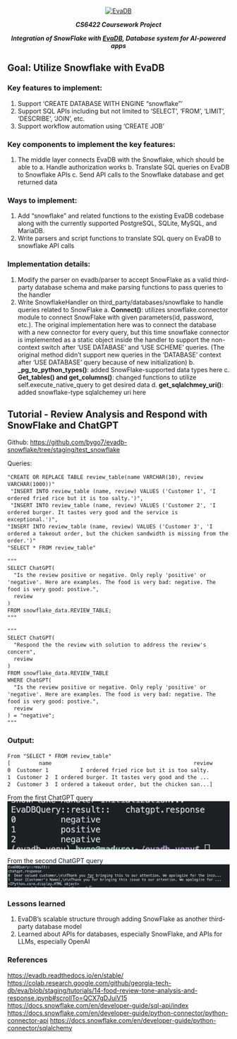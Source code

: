 <p align="center">
  <a href="https://evadb.readthedocs.io">
    <img src="https://raw.githubusercontent.com/georgia-tech-db/evadb/master/docs/images/evadb/evadb-full-logo.svg" width="40%" alt="EvaDB">
  </a>
</p>

<p align="center"><i><b>CS6422 Coursework Project</b></i></p>
<p align="center"><i><b>Integration of SnowFlake with  <a href="https://github.com/georgia-tech-db/evadb">EvaDB</a>, Database system for AI-powered apps</b></i></p>


## Goal: Utilize Snowflake with EvaDB

### Key features to implement:
1.	Support ‘CREATE DATABASE WITH ENGINE  “snowflake”’
2.	Support SQL APIs including but not limited to ‘SELECT’, ‘FROM’, ‘LIMIT’, ‘DESCRIBE’, ‘JOIN’, etc.
3.	Support workflow automation using ‘CREATE JOB’

### Key components to implement the key features:
1.	The middle layer connects EvaDB with the Snowflake, which should be able to
a.	Handle authorization works
b.	Translate SQL queries on EvaDB to Snowflake APIs
c.	Send API calls to the Snowflake database and get returned data

### Ways to implement:
1.	Add “snowflake” and related functions to the existing EvaDB codebase along with the currently supported PostgreSQL, SQLite, MySQL, and MariaDB.
2.	Write parsers and script functions to translate SQL query on EvaDB to snowflake API calls

### Implementation details:
1.	Modify the parser on evadb/parser to accept SnowFlake as a valid third-party database schema and make parsing functions to pass queries to the handler
2.	Write SnowflakeHandler on third_party/databases/snowflake to handle queries related to SnowFlake
    a.	<b>Connect()</b>: utilizes snowflake.connector module to connect SnowFlake with given parameters(id, password, etc.). The original implementation here was to connect the database with a new connector for every query, but this time snowflake connector is implemented as a static object inside the handler to support the non-context switch after ‘USE DATABASE’ and ‘USE SCHEME’ queries. (The original method didn’t support new queries in the ‘DATABASE’ context after ‘USE DATABASE’ query because of new initialization)
    b.	<b>_pg_to_python_types()</b>: added SnowFlake-supported data types here
    c.	<b>Get_tables() and get_columns()</b>: changed functions to utilize self.execute_native_query to get desired data
    d.	<b>get_sqlalchmey_uri()</b>: added snowflake-type sqlalchemey uri here

## Tutorial - Review Analysis and Respond with SnowFlake and ChatGPT
Github: https://github.com/bygo7/evadb-snowflake/tree/staging/test_snowflake

Queries:
```
"CREATE OR REPLACE TABLE review_table(name VARCHAR(10), review VARCHAR(1000))"
 "INSERT INTO review_table (name, review) VALUES ('Customer 1', 'I ordered fried rice but it is too salty.')",
 "INSERT INTO review_table (name, review) VALUES ('Customer 2', 'I ordered burger. It tastes very good and the service is exceptional.')",
"INSERT INTO review_table (name, review) VALUES ('Customer 3', 'I ordered a takeout order, but the chicken sandwidth is missing from the order.')"
"SELECT * FROM review_table"
```
```
"""
SELECT ChatGPT(
  "Is the review positive or negative. Only reply 'positive' or 'negative'. Here are examples. The food is very bad: negative. The food is very good: postive.",
  review
)
FROM snowflake_data.REVIEW_TABLE;
"""
```
```
"""
SELECT ChatGPT(
  "Respond the the review with solution to address the review's concern",
  review
)
FROM snowflake_data.REVIEW_TABLE
WHERE ChatGPT(
  "Is the review positive or negative. Only reply 'positive' or 'negative'. Here are examples. The food is very bad: negative. The food is very good: postive.",
  review
) = "negative";
"""
```
### Output:
```
From "SELECT * FROM review_table"
[         name                                             review
0  Customer 1          I ordered fried rice but it is too salty.
1  Customer 2  I ordered burger. It tastes very good and the ...
2  Customer 3  I ordered a takeout order, but the chicken san...]
```

From the first ChatGPT query
![title](data/assets/snowflake_query1.png)


From the second ChatGPT query
![title](data/assets/snowflake_query2.png)


### Lessons learned
1.	EvaDB’s scalable structure through adding SnowFlake as another third-party database model
2.	Learned about APIs for databases, especially SnowFlake, and APIs for LLMs, especially OpenAI

### References
https://evadb.readthedocs.io/en/stable/
https://colab.research.google.com/github/georgia-tech-db/eva/blob/staging/tutorials/14-food-review-tone-analysis-and-response.ipynb#scrollTo=QCX7gDJuiV15
https://docs.snowflake.com/en/developer-guide/sql-api/index
https://docs.snowflake.com/en/developer-guide/python-connector/python-connector-api
https://docs.snowflake.com/en/developer-guide/python-connector/sqlalchemy
